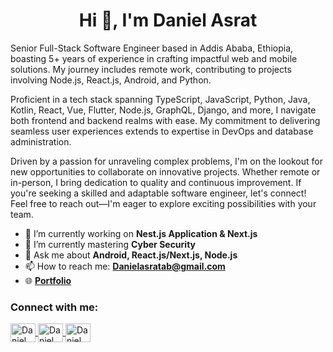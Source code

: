 <h1 align="center">Hi 👋, I'm Daniel Asrat</h1> 

<p>Senior Full-Stack Software Engineer based in Addis Ababa, Ethiopia, boasting 5+ years of experience in crafting impactful web and mobile solutions. My journey includes remote work, contributing to projects involving Node.js, React.js, Android, and Python.</p>

<p>Proficient in a tech stack spanning TypeScript, JavaScript, Python, Java, Kotlin, React, Vue, Flutter, Node.js, GraphQL, Django, and more, I navigate both frontend and backend realms with ease. My commitment to delivering seamless user experiences extends to expertise in DevOps and database administration.</p>

<p>Driven by a passion for unraveling complex problems, I'm on the lookout for new opportunities to collaborate on innovative projects. Whether remote or in-person, I bring dedication to quality and continuous improvement. If you're seeking a skilled and adaptable software engineer, let's connect! Feel free to reach out—I'm eager to explore exciting possibilities with your team.</p>

- 🔭 I’m currently working on **Nest.js Application & Next.js**  
- 🌱 I’m currently mastering **Cyber Security**  
- 💬 Ask me about **Android, React.js/Next.js, Node.js**  
- 📫 How to reach me: **[Danielasratab@gmail.com](mailto:Danielasratab@gmail.com)**  
- 🌐 **[Portfolio](https://danielasrat.github.io/UGR-4100-14-js-css-html/)**  

<h3>Connect with me:</h3>
<p>
  <a href="https://twitter.com/Danielasrate" target="blank">
    <img align="center" src="https://raw.githubusercontent.com/rahuldkjain/github-profile-readme-generator/master/src/images/icons/Social/twitter.svg" alt="Daniel Asrat on Twitter" height="30" width="40" />
  </a>  
  <a href="https://linkedin.com/in/danielasrat" target="blank">
    <img align="center" src="https://raw.githubusercontent.com/rahuldkjain/github-profile-readme-generator/master/src/images/icons/Social/linked-in-alt.svg" alt="Daniel Asrat on LinkedIn" height="30" width="40" />
  </a>  
  <a href="https://instagram.com/_danielasrat" target="blank">
    <img align="center" src="https://raw.githubusercontent.com/rahuldkjain/github-profile-readme-generator/master/src/images/icons/Social/stack-overflow.svg" alt="Daniel Asrat on Instagram" height="30" width="40" />
  </a>
</p>
<br/>
